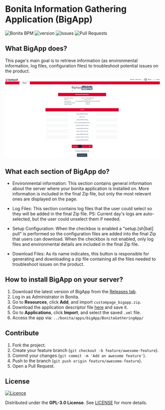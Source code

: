 # Bonita Information Gathering Application (BigApp)

![Bonita BPM](https://img.shields.io/badge/Bonita-BPM-blue&logo=bonita) ![version](https://img.shields.io/badge/version-1.2.2-blue)  ![Issues](https://img.shields.io/github/issues/Bonitasoft-Community/page_bigApp)  ![Pull Requests](https://img.shields.io/github/issues-pr/Bonitasoft-Community/page_bigApp)  

## What BigApp does?

This page's main goal is to retrieve information (as environmental information, log files, configuration files) to troubleshoot potential issues on the product.

<img src="ScreenshotBigApp.png"/>

## What each section of BigApp do?
* Environmental information:
This section contains general information about the server where your bonita application is installed on. More information is included in the final Zip file, but only the most relevant ones are displayed on the page.
* Log Files:
This section contains log files that the user could select so they will be added in the final Zip file. PS: Current day's logs are auto-selected, but the user could unselect them if needed.
* Setup Configuration:
When the checkbox is enabled a "setup.[sh|bat] pull" is performed so the configuration files are added into the final Zip that users can download. When the checkbox is not enabled, only log files and environmental details are included in the final Zip file.

* Download Files:
As its name indicates, this button is responsible for generating and downloading a zip file containing all the files needed to troubleshoot issues on the product.
 
## How to install BigApp on your server?

1. Download the latest version of BigApp from the [Releases tab](https://github.com/Bonitasoft-Community/page_bigApp/releases).
2. Log in as Administrator in Bonita.
3. Go to **Resources**, click **Add**, and import `custompage_bigapp.zip`.
4. Download the application descriptor file [here](https://raw.githubusercontent.com/Bonitasoft-Community/page_bigApp/master/BigAppApplicationDescriptorFile.xml) and save it.
5. Go to **Applications**, click **Import**, and select the saved `.xml` file.
6. Access the app via: `../bonita/apps/bigApp/BonitaGatheringApp/`

## Contribute

1. Fork the project.
2. Create your feature branch (`git checkout -b feature/awesome-feature`).
3. Commit your changes (`git commit -m 'Add an awesome feature'`).
4. Push to the branch (`git push origin feature/awesome-feature`).
5. Open a Pull Request.


## License

[![Licence](https://img.shields.io/badge/License-GPL%203.0-blue)](./LICENSE)

Distributed under the **GPL-3.0 License**. See [LICENSE](./LICENSE) for more details.
